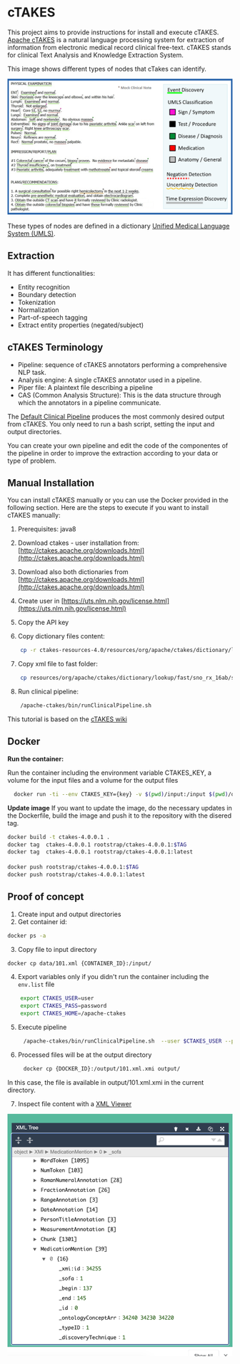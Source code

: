 # cTAKES

This project aims to provide instructions for install and execute cTAKES. 
[Apache cTAKES](https://ctakes.apache.org/) is a natural language processing system for extraction of information from electronic medical record clinical free-text. cTAKES stands for clinical Text Analysis and Knowledge Extraction System. 

This image shows different types of nodes that cTakes can identify.

![](images/ctakes_image.png)


These types of nodes are defined in a dictionary [Unified Medical Language System (UMLS)](https://www.nlm.nih.gov/research/umls/index.html).     

## Extraction
It has different functionalities:   
- Entity recognition   
- Boundary detection     
- Tokenization    
- Normalization      
- Part-of-speech tagging     
- Extract entity properties (negated/subject)     

## cTAKES Terminology
- Pipeline: sequence of cTAKES annotators performing a comprehensive NLP task.    
- Analysis engine: A single cTAKES annotator used in a pipeline.    
- Piper file: A plaintext file describing a pipeline      
- CAS (Common Analysis Structure): This is the data structure through which the annotators in a pipeline communicate. 

The [Default Clinical Pipeline](https://cwiki.apache.org/confluence/display/CTAKES/Default+Clinical+Pipeline) produces the most commonly desired output from cTAKES. You only need to run a bash script, setting the input and output directories. 

You can create your own pipeline and edit the code of the componentes of the pipeline in order to improve the extraction according to your data or type of problem. 

## Manual Installation 
You can install cTAKES manually or you can use the Docker provided in the following section. Here are the steps to execute if you want to install cTAKES manually:    

1. Prerequisites: java8 
2. Download ctakes - user installation from: [http://ctakes.apache.org/downloads.html](http://ctakes.apache.org/downloads.html)    
3. Download also both dictionaries from  [http://ctakes.apache.org/downloads.html](http://ctakes.apache.org/downloads.html)      
4. Create user in [https://uts.nlm.nih.gov/license.html](https://uts.nlm.nih.gov/license.html)
5. Copy the API key

6. Copy dictionary files content:       
```bash
	cp -r ctakes-resources-4.0/resources/org/apache/ctakes/dictionary/lookup/*  /apache-ctakes/resources/org/apache/ctakes/dictionary/lookup/
```

7. Copy xml file to fast folder:    
 
```bash
	cp resources/org/apache/ctakes/dictionary/lookup/fast/sno_rx_16ab/sno_rx_16ab.xml  resources/org/apache/ctakes/dictionary/lookup/fast/
```

8. Run clinical pipeline:
```bash
	/apache-ctakes/bin/runClinicalPipeline.sh 
```

This tutorial is based on the [cTAKES wiki](https://cwiki.apache.org/confluence/display/CTAKES/cTAKES+3.2+User+Install+Guide#cTAKES3.2UserInstallGuide-Prerequisites)

## Docker

**Run the container:**   

Run the container including the environment variable CTAKES_KEY, a volume for the input files and a volume for the output files 

```bash
  docker run -ti --env CTAKES_KEY={key} -v $(pwd)/input:/input $(pwd)/output:/output rootstrap/ctakes-4.0.0.1:latest 
```

**Update image** 
If you want to update the image, do the necessary updates in the Dockerfile, build the image and push it to the repository with the disered tag. 

```bash
docker build -t ctakes-4.0.0.1 . 
docker tag  ctakes-4.0.0.1 rootstrap/ctakes-4.0.0.1:$TAG
docker tag  ctakes-4.0.0.1 rootstrap/ctakes-4.0.0.1:latest

docker push rootstrap/ctakes-4.0.0.1:$TAG
docker push rootstrap/ctakes-4.0.0.1:latest
```
## Proof of concept

1. Create input and output directories    
2. Get container id:   

```bash
docker ps -a 
```

3. Copy file to input directory    

```bash
docker cp data/101.xml {CONTAINER_ID}:/input/
```

4. Export variables only if you didn't run the container including the `env.list` file

```bash
	export CTAKES_USER=user
	export CTAKES_PASS=password
	export CTAKES_HOME=/apache-ctakes
```

5. Execute pipeline
```bash
	 /apache-ctakes/bin/runClinicalPipeline.sh  --user $CTAKES_USER --pass $CTAKES_PASS  -i /input  --xmiOut /output
```

6. Processed files will be at the output directory 
```bash
	 docker cp {DOCKER_ID}:/output/101.xml.xmi output/
```
In this case, the file is available in output/101.xml.xmi in the current directory. 

7. Inspect file content with a [XML Viewer](https://jsonformatter.org/xml-viewer)

![](images/image_output.png)
